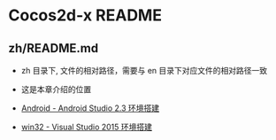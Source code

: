 # Cocos2d-x README

## zh/README.md 

- zh 目录下, 文件的相对路径，需要与 en 目录下对应文件的相对路径一致

- 这是本章介绍的位置

- [Android - Android Studio 2.3 环境搭建](installation/Android-Studio.md)
- [win32 - Visual Studio 2015 环境搭建](installation/Android-Studio.md)
